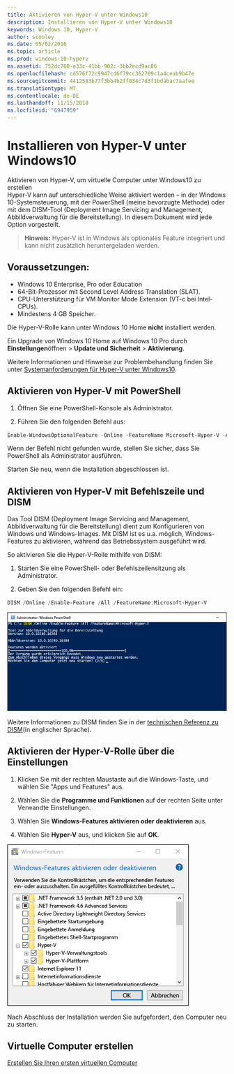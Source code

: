 ```yaml
---
title: Aktivieren von Hyper-V unter Windows10
description: Installieren von Hyper-V unter Windows10
keywords: Windows 10, Hyper-V
author: scooley
ms.date: 05/02/2016
ms.topic: article
ms.prod: windows-10-hyperv
ms.assetid: 752dc760-a33c-41bb-902c-3bb2ecd9ac86
ms.openlocfilehash: cd576f72c9947cd6f79cc362709c1a4ceab9b47e
ms.sourcegitcommit: 4412583b77f3bb4b2ff834c7d3f1bdabac7aafee
ms.translationtype: MT
ms.contentlocale: de-DE
ms.lasthandoff: 11/15/2018
ms.locfileid: "6947959"
---
```

# <a name="install-hyper-v-on-windows-10"></a>Installieren von Hyper-V unter Windows10

Aktivieren von Hyper-V, um virtuelle Computer unter Windows10 zu erstellen  
Hyper-V kann auf unterschiedliche Weise aktiviert werden – in der Windows 10-Systemsteuerung, mit der PowerShell (meine bevorzugte Methode) oder mit dem DISM-Tool (Deployment Image Servicing and Management, Abbildverwaltung für die Bereitstellung). In diesem Dokument wird jede Option vorgestellt.

> **Hinweis:** Hyper-V ist in Windows als optionales Feature integriert und kann nicht zusätzlich heruntergeladen werden.

## <a name="check-requirements"></a>Voraussetzungen:

* Windows 10 Enterprise, Pro oder Education
* 64-Bit-Prozessor mit Second Level Address Translation (SLAT).
* CPU-Unterstützung für VM Monitor Mode Extension (VT-c bei Intel-CPUs).
* Mindestens 4 GB Speicher.

Die Hyper-V-Rolle kann unter Windows 10 Home **nicht** installiert werden.

Ein Upgrade von Windows 10 Home auf Windows 10 Pro durch **Einstellungen**öffnen > **Update und Sicherheit** > **Aktivierung**.

Weitere Informationen und Hinweise zur Problembehandlung finden Sie unter [Systemanforderungen für Hyper-V unter Windows10](../reference/hyper-v-requirements.md).

## <a name="enable-hyper-v-using-powershell"></a>Aktivieren von Hyper-V mit PowerShell

1. Öffnen Sie eine PowerShell-Konsole als Administrator.

2. Führen Sie den folgenden Befehl aus:

  ```powershell
  Enable-WindowsOptionalFeature -Online -FeatureName Microsoft-Hyper-V -All
  ```

  Wenn der Befehl nicht gefunden wurde, stellen Sie sicher, dass Sie PowerShell als Administrator ausführen.

Starten Sie neu, wenn die Installation abgeschlossen ist.

## <a name="enable-hyper-v-with-cmd-and-dism"></a>Aktivieren von Hyper-V mit Befehlszeile und DISM

Das Tool DISM (Deployment Image Servicing and Management, Abbildverwaltung für die Bereitstellung) dient zum Konfigurieren von Windows und Windows-Images.  Mit DISM ist es u.a. möglich, Windows-Features zu aktivieren, während das Betriebssystem ausgeführt wird.

So aktivieren Sie die Hyper-V-Rolle mithilfe von DISM:

1. Starten Sie eine PowerShell- oder Befehlszeilensitzung als Administrator.

1. Geben Sie den folgenden Befehl ein:

  ```powershell
  DISM /Online /Enable-Feature /All /FeatureName:Microsoft-Hyper-V
  ```

  ![Das Konsolenfenster mit Hyper-V aktiviert.](media/dism_upd.png)

Weitere Informationen zu DISM finden Sie in der [technischen Referenz zu DISM](https://technet.microsoft.com/en-us/library/hh824821.aspx)(in englischer Sprache).

## <a name="enable-the-hyper-v-role-through-settings"></a>Aktivieren der Hyper-V-Rolle über die Einstellungen

1. Klicken Sie mit der rechten Maustaste auf die Windows-Taste, und wählen Sie "Apps und Features" aus.

2. Wählen Sie die **Programme und Funktionen** auf der rechten Seite unter Verwandte Einstellungen. 

3. Wählen Sie **Windows-Features aktivieren oder deaktivieren** aus.

4. Wählen Sie **Hyper-V** aus, und klicken Sie auf **OK**.

![Windows-Programme und Features-Dialogfeld](media/enable_role_upd.png)

Nach Abschluss der Installation werden Sie aufgefordert, den Computer neu zu starten.

## <a name="make-virtual-machines"></a>Virtuelle Computer erstellen

[Erstellen Sie Ihren ersten virtuellen Computer](quick-create-virtual-machine.md)

